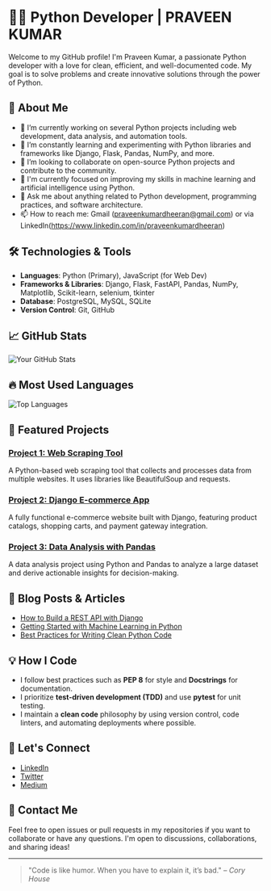 # 👨‍💻 Python Developer | PRAVEEN KUMAR

Welcome to my GitHub profile! I'm Praveen Kumar, a passionate Python developer with a love for clean, efficient, and well-documented code. My goal is to solve problems and create innovative solutions through the power of Python.

## 🚀 About Me

- 🔭 I’m currently working on several Python projects including web development, data analysis, and automation tools.
- 🌱 I’m constantly learning and experimenting with Python libraries and frameworks like Django, Flask, Pandas, NumPy, and more.
- 👯 I’m looking to collaborate on open-source Python projects and contribute to the community.
- 🤔 I'm currently focused on improving my skills in machine learning and artificial intelligence using Python.
- 💬 Ask me about anything related to Python development, programming practices, and software architecture.
- 📫 How to reach me: Gmail (praveenkumardheeran@gmail.com) or via LinkedIn(https://www.linkedin.com/in/praveenkumardheeran)

## 🛠️ Technologies & Tools

- **Languages**: Python (Primary), JavaScript (for Web Dev)
- **Frameworks & Libraries**: Django, Flask, FastAPI, Pandas, NumPy, Matplotlib, Scikit-learn, selenium, tkinter
- **Database**: PostgreSQL, MySQL, SQLite
- **Version Control**: Git, GitHub


## 📈 GitHub Stats

![Your GitHub Stats](https://github-readme-stats.vercel.app/api?username=yourusername&show_icons=true&hide_title=true&count_private=true&theme=dark)

## 🔥 Most Used Languages

![Top Languages](https://github-readme-stats.vercel.app/api/top-langs/?username=yourusername&langs_count=10&theme=dark)

## 📂 Featured Projects

### [Project 1: Web Scraping Tool](https://github.com/yourusername/project1)
A Python-based web scraping tool that collects and processes data from multiple websites. It uses libraries like BeautifulSoup and requests.

### [Project 2: Django E-commerce App](https://github.com/yourusername/project2)
A fully functional e-commerce website built with Django, featuring product catalogs, shopping carts, and payment gateway integration.

### [Project 3: Data Analysis with Pandas](https://github.com/yourusername/project3)
A data analysis project using Python and Pandas to analyze a large dataset and derive actionable insights for decision-making.

## 📝 Blog Posts & Articles

- [How to Build a REST API with Django](https://your-blog-link.com/article1)
- [Getting Started with Machine Learning in Python](https://your-blog-link.com/article2)
- [Best Practices for Writing Clean Python Code](https://your-blog-link.com/article3)

## 💡 How I Code

- I follow best practices such as **PEP 8** for style and **Docstrings** for documentation.
- I prioritize **test-driven development (TDD)** and use **pytest** for unit testing.
- I maintain a **clean code** philosophy by using version control, code linters, and automating deployments where possible.

## 🔗 Let's Connect

- [LinkedIn](https://www.linkedin.com/in/yourprofile)
- [Twitter](https://twitter.com/yourusername)
- [Medium](https://medium.com/@yourusername)

## 📩 Contact Me

Feel free to open issues or pull requests in my repositories if you want to collaborate or have any questions. I'm open to discussions, collaborations, and sharing ideas!

---

> "Code is like humor. When you have to explain it, it’s bad." – *Cory House*
